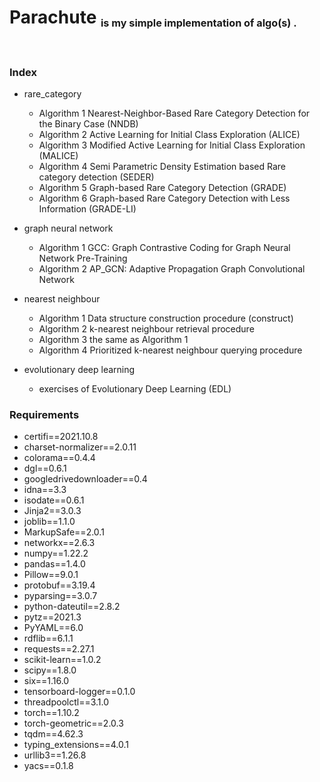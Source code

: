 # <h1> Parachute <sub><sub><sup>is my simple implementation of algo(s) .</sup></sub></sub></h1><br>

### Index

- rare_category
    - Algorithm 1 Nearest-Neighbor-Based Rare Category Detection for the Binary Case (NNDB)
    - Algorithm 2 Active Learning for Initial Class Exploration (ALICE)
    - Algorithm 3 Modified Active Learning for Initial Class Exploration (MALICE)
    - Algorithm 4 Semi Parametric Density Estimation based Rare category detection (SEDER)
    - Algorithm 5 Graph-based Rare Category Detection (GRADE)
    - Algorithm 6 Graph-based Rare Category Detection with Less Information (GRADE-LI)

- graph neural network
    - Algorithm 1 GCC: Graph Contrastive Coding for Graph Neural Network Pre-Training 
    - Algorithm 2 AP_GCN: Adaptive Propagation Graph Convolutional Network
  
- nearest neighbour
  - Algorithm 1 Data structure construction procedure (construct)
  - Algorithm 2 k-nearest neighbour retrieval procedure
  - Algorithm 3 the same as Algorithm 1
  - Algorithm 4 Prioritized k-nearest neighbour querying procedure

- evolutionary deep learning
  - exercises of Evolutionary Deep Learning (EDL)



### Requirements

 - certifi==2021.10.8
 - charset-normalizer==2.0.11
 - colorama==0.4.4
 - dgl==0.6.1
 - googledrivedownloader==0.4
 - idna==3.3
 - isodate==0.6.1
 - Jinja2==3.0.3
 - joblib==1.1.0
 - MarkupSafe==2.0.1
 - networkx==2.6.3
 - numpy==1.22.2
 - pandas==1.4.0
 - Pillow==9.0.1
 - protobuf==3.19.4
 - pyparsing==3.0.7
 - python-dateutil==2.8.2
 - pytz==2021.3
 - PyYAML==6.0
 - rdflib==6.1.1
 - requests==2.27.1
 - scikit-learn==1.0.2
 - scipy==1.8.0
 - six==1.16.0
 - tensorboard-logger==0.1.0
 - threadpoolctl==3.1.0
 - torch==1.10.2
 - torch-geometric==2.0.3
 - tqdm==4.62.3
 - typing_extensions==4.0.1
 - urllib3==1.26.8
 - yacs==0.1.8




